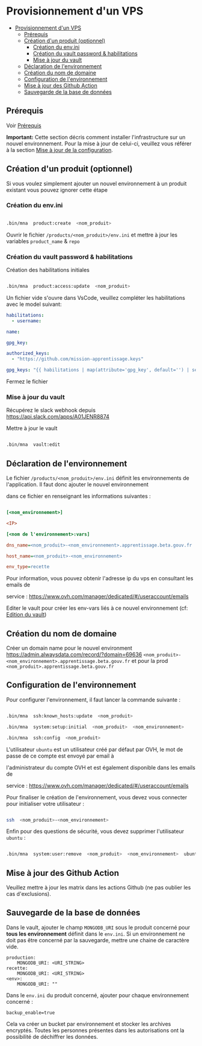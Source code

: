 # Provisionnement d'un VPS

- [Provisionnement d'un VPS](#provisionnement-dun-vps)
  - [Prérequis](#prérequis)
  - [Création d'un produit (optionnel)](#création-dun-produit-optionnel)
    - [Création du env.ini](#création-du-envini)
    - [Création du vault password \& habilitations](#création-du-vault-password--habilitations)
    - [Mise à jour du vault](#mise-à-jour-du-vault)
  - [Déclaration de l'environnement](#déclaration-de-lenvironnement)
  - [Création du nom de domaine](#création-du-nom-de-domaine)
  - [Configuration de l'environnement](#configuration-de-lenvironnement)
  - [Mise à jour des Github Action](#mise-à-jour-des-github-action)
  - [Sauvegarde de la base de données](#sauvegarde-de-la-base-de-données)

## Prérequis

Voir [Prérequis](./pre-requisites.md)

**Important:** Cette section décris comment installer l'infrastructure sur un nouvel environnement. Pour la mise à jour de celui-ci, veuillez vous référer à la section [Mise à jour de la configuration](#mise-à-jour-de-la-configuration).

## Création d'un produit (optionnel)

Si vous voulez simplement ajouter un nouvel environnement à un produit existant vous pouvez ignorer cette étape

### Création du env.ini

```bash

.bin/mna  product:create  <nom_produit>

```

Ouvrir le fichier `/products/<nom_produit>/env.ini` et mettre à jour les variables `product_name` & `repo`

### Création du vault password & habilitations

Création des habilitations initiales

```bash

.bin/mna  product:access:update  <nom_produit>

```

Un fichier vide s'ouvre dans VsCode, veuillez compléter les habilitations avec le model suivant:

```yaml
habilitations:
  - username:

name:

gpg_key:

authorized_keys:
  - "https://github.com/mission-apprentissage.keys"

gpg_keys: "{{ habilitations | map(attribute='gpg_key', default='') | select() | join(',')}}"
```

Fermez le fichier

### Mise à jour du vault

Récupérez le slack webhook depuis https://api.slack.com/apps/A01JENR8874

Mettre à jour le vault

```bash

.bin/mna  vault:edit

```

## Déclaration de l'environnement

Le fichier `/products/<nom_produit>/env.ini` définit les environnements de l'application. Il faut donc ajouter le nouvel environnement

dans ce fichier en renseignant les informations suivantes :

```ini

[<nom_environnement>]

<IP>

[<nom de l'environnement>:vars]

dns_name=<nom_produit>-<nom_environnement>.apprentissage.beta.gouv.fr

host_name=<nom_produit>-<nom_environnement>

env_type=recette

```

Pour information, vous pouvez obtenir l'adresse ip du vps en consultant les emails de

service : https://www.ovh.com/manager/dedicated/#/useraccount/emails

Editer le vault pour créer les env-vars liés à ce nouvel environnement (cf: [Edition du vault](#edition-du-vault))

## Création du nom de domaine

Créer un domain name pour le nouvel environment https://admin.alwaysdata.com/record/?domain=69636 `<nom_produit>-<nom_environnement>.apprentissage.beta.gouv.fr` et pour la prod `<nom_produit>.apprentissage.beta.gouv.fr`

## Configuration de l'environnement

Pour configurer l'environnement, il faut lancer la commande suivante :

```bash

.bin/mna  ssh:known_hosts:update  <nom_produit>

.bin/mna  system:setup:initial  <nom_produit>  <nom_environnement>

.bin/mna  ssh:config  <nom_produit>

```

L'utilisateur `ubuntu` est un utilisateur créé par défaut par OVH, le mot de passe de ce compte est envoyé par email à

l'administrateur du compte OVH et est également disponible dans les emails de

service : https://www.ovh.com/manager/dedicated/#/useraccount/emails

Pour finaliser le création de l'environnement, vous devez vous connecter pour initialiser votre utilisateur :

```bash

ssh  <nom_produit>-<nom_environnement>

```

Enfin pour des questions de sécurité, vous devez supprimer l'utilisateur `ubuntu` :

```bash

.bin/mna  system:user:remove  <nom_produit>  <nom_environnement>  ubuntu  --user  <votre_nom_utilisateur>

```

## Mise à jour des Github Action

Veuillez mettre à jour les matrix dans les actions Github (ne pas oublier les cas d'exclusions).

## Sauvegarde de la base de données

Dans le vault, ajouter le champ `MONGODB_URI` sous le produit concerné pour **tous les environnement** définit dans le `env.ini`. Si un environnement ne doit pas être concerné par la sauvegarde, mettre une chaine de caractère vide.

    production:
        MONGODB_URI: <URI_STRING>
    recette:
        MONGODB_URI: <URI_STRING>
    <env>:
        MONGODB_URI: ""

Dans le `env.ini` du produit concerné, ajouter pour chaque environnement concerné :

    backup_enable=true

Cela va créer un bucket par environnement et stocker les archives encryptés. Toutes les personnes présentes dans les autorisations ont la possibilité de déchiffrer les données.
